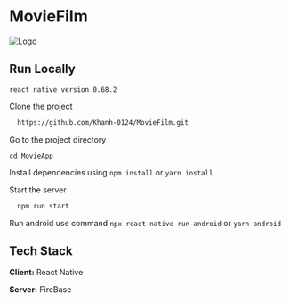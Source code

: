 # MovieFilm

![Logo](https://lh3.googleusercontent.com/adoCyFW3hlS9QUuK_qxeKGqyYC5SbzPD_ev11BnukCtkV1BJw3fwtUDK_ZI4mKcb_aJbxNX55MLqRCL86IXa6kjvK2nhgbUb0eeIHOycXXIhBS0l3s30rV9P_cpkgVt4qqNxDe90SUsGN6PKAVKNxWCK0U_ppq4RrtVKmSHJeLacfmEc_qtaSYjFRIc4ZJSEjMCkmW51-W-_0Tt_LlY-hiq7pqwxHQCDA9a6nHLrIQ9dXOzdjpYTZqbamJpz0eXBPWkMMJ8xBsFmratvVAw-2KYmGm65rBTc3Uh7wyzcv5tbQyKU5AomKdWf16OBIuRG-rhSG1xXVBUWlDxpXjgW19XuNi6Ph8qUB5gqgrsE4_JKlG5XQ5N7jrDT0uCCfMU9tjSKiTRzBy-polXSfWBjkBZUCuaidab_ftkZmjGmqqP6eydRMcsmLxAg2tunsFhqDrgd5ZlNi4GctSrOYvEPyiVOx9f5kD1eERi3MLa532EddnfI_1NoPDZNYBqDlJBEUMRvMEOvqer_05Y9n1dVVh9LwAQbSeivnTqfi8S5EAUc8tD0OpEISWSSDGQ3phTdy970mH6MfVPPMzwMcBq2J7k2zFOKPN5YzarxTlfHqwch98r0iG5fwXnGK5Q1_0JbKxu0Dv3Rv9W4WNedhtVuKHNxAL1Fvb6qSdMMnsEY9HkAawpEtaBaYeve0WM-rhN2CiGYRkaw4VlGVFM15Nkp8j66NkjIVIU6pUaitKydzfmEABUiavk1ebouB2mfgw=w304-h265-no?authuser=0)
## Run Locally
`react native version 0.68.2`

Clone the project

```bash
  https://github.com/Khanh-0124/MovieFilm.git
```

Go to the project directory

`cd MovieApp`

Install dependencies using `npm install`  or `yarn install`

Start the server

```bash
  npm run start
```

Run android use command `npx react-native run-android` or `yarn android`
## Tech Stack

**Client:** React Native

**Server:** FireBase
